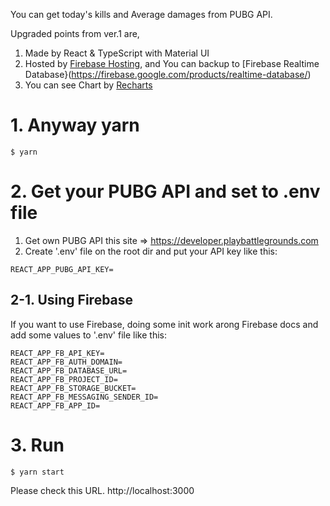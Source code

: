 You can get today's kills and Average damages from PUBG API.

Upgraded points from ver.1 are,
1. Made by React & TypeScript with Material UI
2. Hosted by [Firebase Hosting](https://firebase.google.com/products/hosting/), and You can backup to [Firebase Realtime Database}(https://firebase.google.com/products/realtime-database/)
3. You can see Chart by [Recharts](http://recharts.org/)


# 1. Anyway yarn
```
$ yarn
```

# 2. Get your PUBG API and set to .env file
1. Get own PUBG API this site => https://developer.playbattlegrounds.com
2. Create '.env' file on the root dir and put your API key like this:
```
REACT_APP_PUBG_API_KEY=
```

## 2-1. Using Firebase
If you want to use Firebase, doing some init work arong Firebase docs and add some values to '.env' file like this:
```
REACT_APP_FB_API_KEY=
REACT_APP_FB_AUTH_DOMAIN=
REACT_APP_FB_DATABASE_URL=
REACT_APP_FB_PROJECT_ID=
REACT_APP_FB_STORAGE_BUCKET=
REACT_APP_FB_MESSAGING_SENDER_ID=
REACT_APP_FB_APP_ID=
```

# 3. Run
```
$ yarn start
```
Please check this URL.
http://localhost:3000


